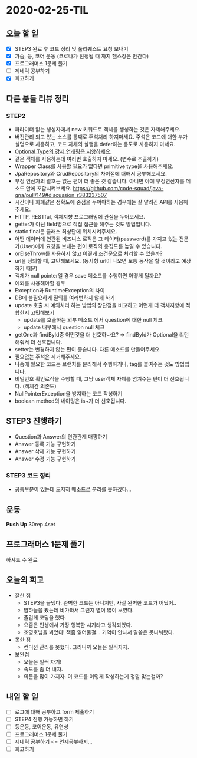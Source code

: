 # 2020-02-25-TIL

## 오늘 할 일

- [x] STEP3 완료 후 코드 정리 및 풀리퀘스트 요청 보내기
- [x] 가슴, 등, 코어 운동 (코로나가 진정될 때 까지 헬스장은 안간다)
- [x] 프로그래머스 1문제 풀기
- [ ] 제네릭 공부하기
- [x] 회고하기

## 다른 분들 리뷰 정리

### STEP2

- 파라미터 없는 생성자에서 new 키워드로 객체를 생성하는 것은 자제해주세요.
- 버전관리 되고 있는 소스를 통째로 주석처리 하지마세요.
  주석은 코드에 대한 부가설명으로 사용하고, 코드 자체의 실행을 defer하는 용도로 사용하지 마세요.
- [Optional Type의 강제 언래핑은 지양하세요.](https://github.com/code-squad/java-qna/pull/149#discussion_r383234440)
- 같은 객체를 사용하는데 여러번 호출하지 마세요. (변수로 추출하기)
- Wrapper Class를 사용할 필요가 없다면 primitive type을 사용해주세요.
- JpaRepository와 CrudRepository의 차이점에 대해서 공부해보세요.
- 부정 연산자의 괄호는 없는 편이 더 좋은 것 같습니다. 아니면 아예 부정연산자를 메소드 안에 포함시켜보세요.
  https://github.com/code-squad/java-qna/pull/149#discussion_r383237507
- 시간이나 화폐같은 정확도에 중점을 두어야하는 경우에는 잘 알려진 API를 사용해주세요.
- HTTP, RESTful, 객체지향 프로그래밍에 관심을 두어보세요.
- getter가 아닌 field명으로 직접 접근을 해주는 것도 방법입니다.
- static final은 클래스 최상단에 위치시켜주세요.
- 어떤 데이터에 연관된 비즈니스 로직은 그 데이터(password)를 가지고 있는 전문가(User)에게 요청을 보내는 편이 로직의 응집도를 높일 수 있습니다.
- orElseThrow를 사용하지 않고 어떻게 조건문으로 처리할 수 있을까?
- url을 정의할 때, 고민해보세요. (동사형 url이 나오면 보통 동작을 할 것이라고 예상하기 때문)
- 객체가 null pointer일 경우 save 메소드를 수행하면 어떻게 될까요?
- 예외를 사용해야할 경우
- Exception과 RuntimeException의 차이
- DB에 불필요하게 질의를 여러번하지 않게 하기
- update 호출 시 예외처리 하는 방법의 장단점을 비교하고 어떤게 더 객체지향에 적합한지 고민해보기
  - update를 호출하는 외부 메소드 에서 question에 대한 null 체크
  - update 내부에서 question null 체크
- getOne과 findById중 어떤것을 더 선호하나요? ⇒ findById가 Optional을 리턴해줘서 더 선호합니다.
- setter는 변경하지 않는 편이 좋습니다. 다른 메소드를 만들어주세요.
- 필요없는 주석은 제거해주세요.
- 나중에 필요한 코드는 브랜치를 분리해서 수행하거나, tag를 붙여주는 것도 방법입니다.
- 비밀번호 확인로직을 수행할 때, 그냥 user객체 자체를 넘겨주는 편이 더 선호됩니다. (객체간 의존도)
- NullPointerException을 방지하는 코드 작성하기
- boolean method의 네이밍은 is~가 더 선호됩니다.

## STEP3 진행하기

- Question과 Answer의 연관관계 매핑하기
- Answer 등록 기능 구현하기
- Answer 삭제 기능 구현하기
- Answer 수정 기능 구현하기

### STEP3 코드 정리

- 공통부분이 있는데 도저히 메소드로 분리를 못하겠다...

## 운동

**Push Up** 30rep 4set

## 프로그래머스 1문제 풀기

하샤드 수 완료

## 오늘의 회고

- 잘한 점
  - STEP3을 끝냈다. 완벽한 코드는 아니지만, 사실 완벽한 코드가 어딨어..
  - 밤하늘을 봤는데 비가와서 그런지 별이 많이 보였다.
  - 즐겁게 코딩을 했다.
  - 요즘은 인생에서 가장 행복한 시기라고 생각되었다.
  - 조영호님을 뵈었다! 책좀 읽어둘걸... 기억이 안나서 말씀은 못나눠봤다.
- 못한 점
  - 컨디션 관리를 못했다. 그러니까 오늘은 일찍자자.
- 보완점
  - 오늘은 일찍 자기!
  - 속도를 좀 더 내자.
  - 의문을 많이 가지자. 이 코드를 이렇게 작성하는게 정말 맞는걸까?

## 내일 할 일

- [ ] 로그에 대해 공부하고 form 제출하기
- [ ] STEP4 진행 가능하면 하기
- [ ] 등운동, 코어운동, 유연성
- [ ] 프로그래머스 1문제 풀기
- [ ] 제네릭 공부하기 <= 언제공부하지...
- [ ] 회고하기